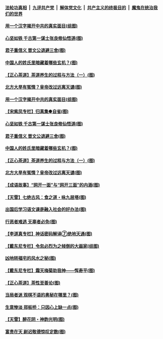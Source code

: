 

####  [法轮功真相](../../../../basic/blob/master/README.md?t=06171302) &nbsp;|&nbsp; [九评共产党](../../../../9ping.md/blob/master/README.md?t=06171302) &nbsp;|&nbsp; [解体党文化](../../../../jtdwh.md/blob/master/README.md?t=06171302)  &nbsp;|&nbsp; [共产主义的终极目的](../../../../gczydzjmd.md/blob/master/README.md?t=06171302) &nbsp;|&nbsp; [魔鬼在统治我们的世界](../../../../mgztzwmdsj.md/blob/master/README.md?t=06171302) 

#### [用一个汉字揭开中共的真实面目(组图)](../pages/p7/936605.md?t=06171302) 

#### [心坚如铁 千古第一谋士张良修仙悟道(图)](../pages/p7/936518.md?t=06171302) 

#### [君子重信义 晋文公退避三舍(图)](../pages/p7/936517.md?t=06171302) 

#### [中国人的姓氏里暗藏着哪些玄机？(图)](../pages/p7/936608.md?t=06171302) 

#### [【正心茶道】茶道养生的过程与方法（一）(图)](../pages/p7/936187.md?t=06171302) 

#### [北方大旱有冤情？皇帝改过远离天谴(图)](../pages/p7/936431.md?t=06171302) 

#### [用一个汉字揭开中共的真实面目(组图)](../pages/p7/936605.md?t=06171302) 

#### [【宋紫凤专栏】归真集●自省(图)](../pages/p7/936715.md?t=06171302) 

#### [心坚如铁 千古第一谋士张良修仙悟道(图)](../pages/p7/936518.md?t=06171302) 

#### [君子重信义 晋文公退避三舍(图)](../pages/p7/936517.md?t=06171302) 

#### [中国人的姓氏里暗藏着哪些玄机？(图)](../pages/p7/936608.md?t=06171302) 

#### [【正心茶道】茶道养生的过程与方法（一）(图)](../pages/p7/936187.md?t=06171302) 

#### [北方大旱有冤情？皇帝改过远离天谴(图)](../pages/p7/936431.md?t=06171302) 

#### [【成语故事】“网开一面”与“网开三面”的内涵(图)](../pages/p7/936380.md?t=06171302) 

#### [【天雪】七绝古风：食之道・咏九层塔(图)](../pages/p7/936203.md?t=06171302) 

#### [出国后学习语文课是融入社会的好办法(图)](../pages/p7/936295.md?t=06171302) 

#### [行恶者难逃 无辜者必免(图)](../pages/p7/936352.md?t=06171302) 

#### [【李道真专栏】神话密码解译⑦绝地天通(图)](../pages/p7/936293.md?t=06171302) 

#### [【戴东尼专栏】令忽必烈为之倾倒的大画家(组图)](../pages/p7/935659.md?t=06171302) 

#### [凶地转福宅的风水之秘(图)](../pages/p7/936294.md?t=06171302) 

#### [【戴东尼专栏】霜天梅菊助我神——恽寿平(图)](../pages/p7/933276.md?t=06171302) 

#### [【正心茶道】茶性至善论(图)](../pages/p7/936186.md?t=06171302) 

#### [当局者迷 观棋不语的奥秘在哪里？(图)](../pages/p7/935597.md?t=06171302) 

#### [生意惨淡 郑板桥：只因心上缺一点(图)](../pages/p7/936117.md?t=06171302) 

#### [【天雪】醉花阴・神韵光明(图)](../pages/p7/935997.md?t=06171302) 

#### [富贵在天 尉迟敬德惊叹定数(图)](../pages/p7/935684.md?t=06171302) 

